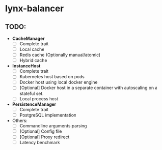# lynx-balancer

## TODO:

 * **CacheManager**
   * [ ] Complete trait
   * [ ] Local cache
   * [ ] Redis cache (Optionally manual/atomic)
   * [ ] Hybrid cache
 * **InstanceHost**
   * [ ] Complete trait
   * [ ] Kubernetes host based on pods
   * [ ] Docker host using local docker engine
   * [ ] [Optional] Docker host in a separate container with autoscaling on a stateful set.
   * [ ] Local process host
 * **PersistenceManager**
   * [ ] Complete trait
   * [ ] PostgreSQL implementation
 * Others:
   * [ ] Commandline arguments parsing
   * [ ] [Optional] Config file
   * [ ] [Optional] Proxy redirect 
   * [ ] Latency benchmark